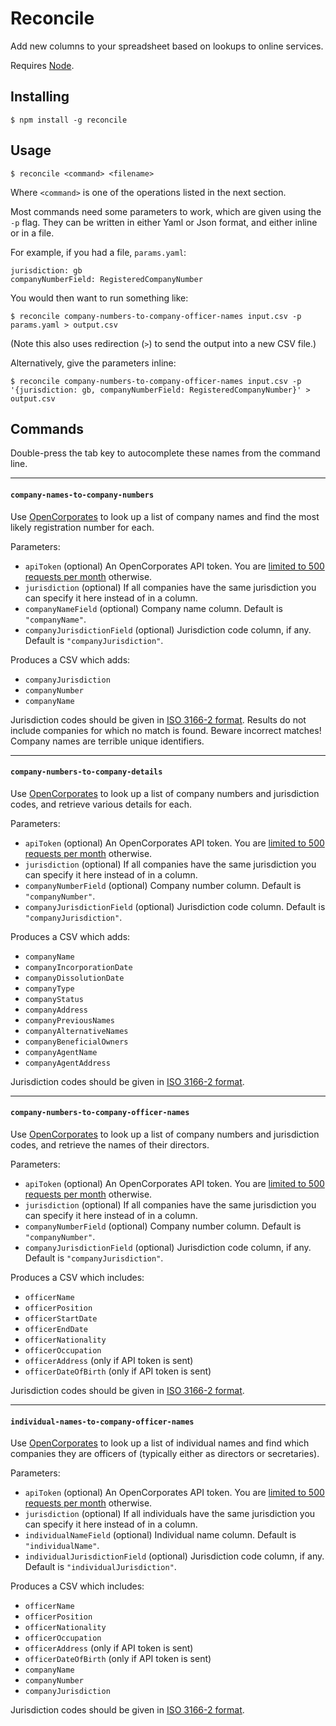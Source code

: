 Reconcile
=========

Add new columns to your spreadsheet based on lookups to online services.

Requires [Node](http://nodejs.org/).


Installing
----------

    $ npm install -g reconcile


Usage
-----

    $ reconcile <command> <filename>

Where `<command>` is one of the operations listed in the next section.

Most commands need some parameters to work, which are given using the `-p` flag. They can be written in either Yaml or Json format, and either inline or in a file.

For example, if you had a file, `params.yaml`:

    jurisdiction: gb
    companyNumberField: RegisteredCompanyNumber

You would then want to run something like:

    $ reconcile company-numbers-to-company-officer-names input.csv -p params.yaml > output.csv

(Note this also uses redirection (`>`) to send the output into a new CSV file.)

Alternatively, give the parameters inline:

    $ reconcile company-numbers-to-company-officer-names input.csv -p '{jurisdiction: gb, companyNumberField: RegisteredCompanyNumber}' > output.csv


Commands
--------

Double-press the tab key to autocomplete these names from the command line.

<hr>

#### `company-names-to-company-numbers`

Use [OpenCorporates](https://opencorporates.com/) to look up a list of company names and find the most likely registration number for each.

Parameters:
* `apiToken` (optional) An OpenCorporates API token. You are [limited to 500 requests per month](https://api.opencorporates.com/documentation/API-Reference#usage_limits) otherwise.
* `jurisdiction` (optional) If all companies have the same jurisdiction you can specify it here instead of in a column.
* `companyNameField` (optional) Company name column. Default is `"companyName"`.
* `companyJurisdictionField` (optional) Jurisdiction code column, if any. Default is `"companyJurisdiction"`.

Produces a CSV which adds:

* `companyJurisdiction`
* `companyNumber`
* `companyName`

Jurisdiction codes should be given in [ISO 3166-2 format](https://en.wikipedia.org/wiki/ISO_3166-2#Current_codes). Results do not include companies for which no match is found. Beware incorrect matches! Company names are terrible unique identifiers.

<hr>

#### `company-numbers-to-company-details`

Use [OpenCorporates](https://opencorporates.com/) to look up a list of company numbers and jurisdiction codes, and retrieve various details for each.

Parameters:
* `apiToken` (optional) An OpenCorporates API token. You are [limited to 500 requests per month](https://api.opencorporates.com/documentation/API-Reference#usage_limits) otherwise.
* `jurisdiction` (optional) If all companies have the same jurisdiction you can specify it here instead of in a column.
* `companyNumberField` (optional) Company number column. Default is `"companyNumber"`.
* `companyJurisdictionField` (optional) Jurisdiction code column. Default is `"companyJurisdiction"`.

Produces a CSV which adds:
* `companyName`
* `companyIncorporationDate`
* `companyDissolutionDate`
* `companyType`
* `companyStatus`
* `companyAddress`
* `companyPreviousNames`
* `companyAlternativeNames`
* `companyBeneficialOwners`
* `companyAgentName`
* `companyAgentAddress`

Jurisdiction codes should be given in [ISO 3166-2 format](https://en.wikipedia.org/wiki/ISO_3166-2#Current_codes).

<hr>

#### `company-numbers-to-company-officer-names`

Use [OpenCorporates](https://opencorporates.com/) to look up a list of company numbers and jurisdiction codes, and retrieve the names of their directors.

Parameters:
* `apiToken` (optional) An OpenCorporates API token. You are [limited to 500 requests per month](https://api.opencorporates.com/documentation/API-Reference#usage_limits) otherwise.
* `jurisdiction` (optional) If all companies have the same jurisdiction you can specify it here instead of in a column.
* `companyNumberField` (optional) Company number column. Default is `"companyNumber"`.
* `companyJurisdictionField` (optional) Jurisdiction code column, if any. Default is `"companyJurisdiction"`.

Produces a CSV which includes:
* `officerName`
* `officerPosition`
* `officerStartDate`
* `officerEndDate`
* `officerNationality`
* `officerOccupation`
* `officerAddress` (only if API token is sent)
* `officerDateOfBirth` (only if API token is sent)

Jurisdiction codes should be given in [ISO 3166-2 format](https://en.wikipedia.org/wiki/ISO_3166-2#Current_codes).

<hr>

#### `individual-names-to-company-officer-names`

Use [OpenCorporates](https://opencorporates.com/) to look up a list of individual names and find which companies they are officers of (typically either as directors or secretaries).

Parameters:
* `apiToken` (optional) An OpenCorporates API token. You are [limited to 500 requests per month](https://api.opencorporates.com/documentation/API-Reference#usage_limits) otherwise.
* `jurisdiction` (optional) If all individuals have the same jurisdiction you can specify it here instead of in a column.
* `individualNameField` (optional) Individual name column. Default is `"individualName"`.
* `individualJurisdictionField` (optional) Jurisdiction code column, if any. Default is `"individualJurisdiction"`.

Produces a CSV which includes:
* `officerName`
* `officerPosition`
* `officerNationality`
* `officerOccupation`
* `officerAddress` (only if API token is sent)
* `officerDateOfBirth` (only if API token is sent)
* `companyName`
* `companyNumber`
* `companyJurisdiction`

Jurisdiction codes should be given in [ISO 3166-2 format](https://en.wikipedia.org/wiki/ISO_3166-2#Current_codes).
